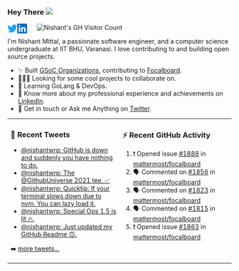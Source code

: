 ### Hey There <img src="https://media.giphy.com/media/hvRJCLFzcasrR4ia7z/giphy.gif" width="25px">
<a href="https://urls.nishantwrp.com/twitter-github" target="_blank">
  <img align="left" alt="Nishant's Twitter" width="22px" src="./assets/twitter.svg" />
</a>
<a href="https://urls.nishantwrp.com/linkedin-github" target="_blank">
  <img align="left" alt="Nishant's LinkedIn" width="22px" src="./assets/linkedin.svg" />
</a>
<a href="https://urls.nishantwrp.com/site-github" target="_blank">
  <img align="left" alt="Nishant's Site" width="22px" src="./assets/globe.svg" />
</a>
<img src="https://komarev.com/ghpvc/?username=nishantwrp" alt="Nishant's GH Visitor Count" />

I'm Nishant Mittal, a passionate software engineer, and a computer science undergraduate at IIT BHU, Varanasi. I love contributing to and building open source projects.

- ✨ Built [GSoC Organizations](https://www.gsocorganizations.dev/), contributing to [Focalboard](https://github.com/mattermost/focalboard).
- 👨🏽‍💻 Looking for some cool projects to collaborate on.
- 🌱 Learning GoLang & DevOps.
- 🚀 Know more about my professional experience and achievements on [LinkedIn](https://urls.nishantwrp.com/linkedin-github).
- 💬 Get in touch or Ask me Anything on [Twitter](https://urls.nishantwrp.com/twitter-github).

<table><tr>
<td valign="top" width="50%">

### 📱 Recent Tweets
<!-- TWITTER:START -->
- [@nishantwrp: GitHub is down and suddenly you have nothing to do.](https://rss.app/articles/cb4e791f6f6d729c074351566bd3a7c508111d6e1136a1e9c3ec930d979628d4f61eb1492ac7df6cf5a66d7ddc12099362d06ae9c0157d1082)
- [@nishantwrp: The @GithubUniverse 2021 tee. ✅](https://rss.app/articles/cb4e791f6f6d729c074351566bd3a7c508111d6e1136a1e9c3ec930d979628d4f61eb1492ac7df6cf5a16a79d715079664dd60e6c2157e1c82)
- [@nishantwrp: Quicktip: If your terminal slows down due to nvm. You can lazy load it.](https://rss.app/articles/cb4e791f6f6d729c074351566bd3a7c508111d6e1136a1e9c3ec930d979628d4f61eb1492ac7df6cf5a06b79d814099768d06de2c116721589)
- [@nishantwrp: Special Ops 1.5 is lit 🔥.](https://rss.app/articles/cb4e791f6f6d729c074351566bd3a7c508111d6e1136a1e9c3ec930d979628d4f61eb1492ac7df6cf5a36d75d6120e9764d168e7c714731d8d)
- [@nishantwrp: Just updated my GitHub Readme 🙃.](https://rss.app/articles/cb4e791f6f6d729c074351566bd3a7c508111d6e1136a1e9c3ec930d979628d4f61eb1492ac7df6cf5a36a7bd6120d9169d060e8c211791d82)
<!-- TWITTER:END -->
➡️ [more tweets...](https://twitter.com/nishantwrp)

</td>
<td valign="top" width="50%">

### ⚡ Recent GitHub Activity
<!--START_SECTION:activity-->
1. ❗️ Opened issue [#1888](https://github.com/mattermost/focalboard/issues/1888) in [mattermost/focalboard](https://github.com/mattermost/focalboard)
2. 🗣 Commented on [#1856](https://github.com/mattermost/focalboard/issues/1856) in [mattermost/focalboard](https://github.com/mattermost/focalboard)
3. 🗣 Commented on [#1823](https://github.com/mattermost/focalboard/issues/1823) in [mattermost/focalboard](https://github.com/mattermost/focalboard)
4. 🗣 Commented on [#1815](https://github.com/mattermost/focalboard/issues/1815) in [mattermost/focalboard](https://github.com/mattermost/focalboard)
5. ❗️ Opened issue [#1863](https://github.com/mattermost/focalboard/issues/1863) in [mattermost/focalboard](https://github.com/mattermost/focalboard)
<!--END_SECTION:activity-->

</td>
</tr></table>
